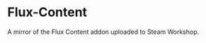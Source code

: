 # Flux-Content

A mirror of the Flux Content addon uploaded to Steam Workshop.

[https://steamcommunity.com/sharedfiles/filedetails/?id=1518849094]: https://steamcommunity.com/sharedfiles/filedetails/?id=1518849094
